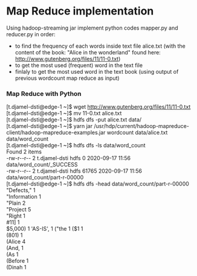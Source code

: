 # Map Reduce implementation 
Using hadoop-streaming jar implement python codes mapper.py and reducer.py in order:
  * to find the frequency of each words inside text file alice.txt (with the content of the book: "Alice in the wonderland" found here: http://www.gutenberg.org/files/11/11-0.txt)
  * to get the most used (frequent) word in the text file
  * finlaly to get the most used word in the text book (using output of previous wordcount map reduce as input)
  
### Map Reduce with Python
[t.djamel-dsti@edge-1 ~]$ wget http://www.gutenberg.org/files/11/11-0.txt  
[t.djamel-dsti@edge-1 ~]$ mv 11-0.txt alice.txt   
[t.djamel-dsti@edge-1 ~]$  hdfs dfs -put alice.txt data/  
[t.djamel-dsti@edge-1 ~]$ yarn jar /usr/hdp/current/hadoop-mapreduce-client/hadoop-mapreduce-examples.jar wordcount data/alice.txt data/word_count  
[t.djamel-dsti@edge-1 ~]$ hdfs dfs -ls data/word_count  
Found 2 items  
-rw-r--r--   2 t.djamel-dsti hdfs          0 2020-09-17 11:56 data/word_count/_SUCCESS  
-rw-r--r--   2 t.djamel-dsti hdfs      61765 2020-09-17 11:56 data/word_count/part-r-00000  
[t.djamel-dsti@edge-1 ~]$ hdfs dfs -head data/word_count/part-r-00000  
"Defects,"      1  
"Information    1  
"Plain  2  
"Project        5  
"Right  1  
#11]    1  
$5,000) 1  
'AS-IS',        1  
("the   1  
($1     1  
(801)   1  
(Alice  4  
(And,   1  
(As     1  
(Before 1  
(Dinah  1  



